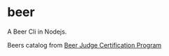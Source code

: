 # beer

A Beer Cli in Nodejs.

Beers catalog from [Beer Judge Certification Program](https://www.bjcp.org/)
